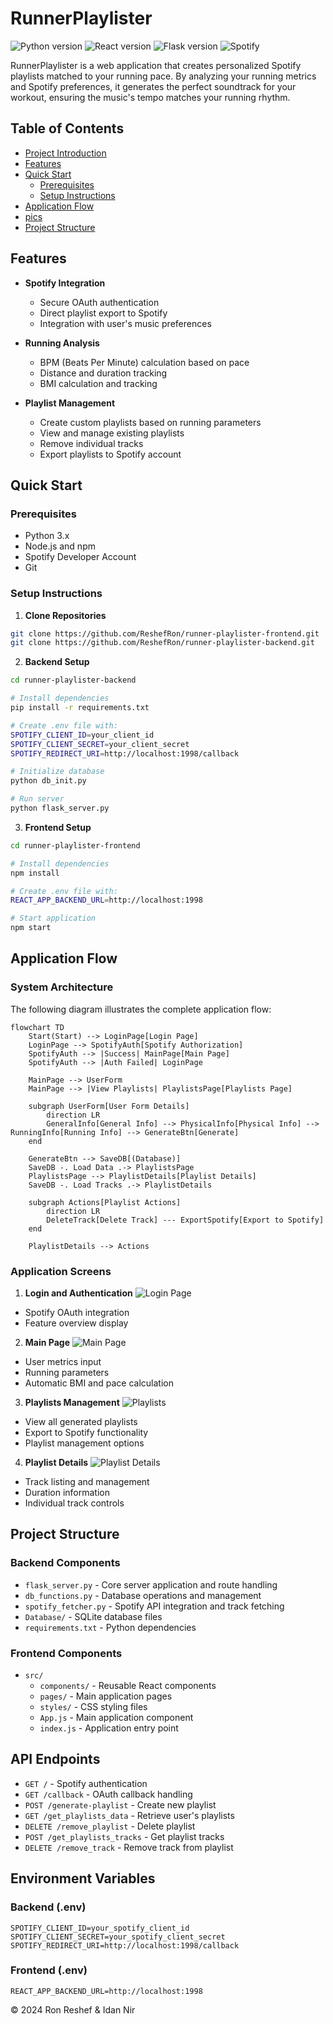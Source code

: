 # RunnerPlaylister

![Python version](https://img.shields.io/badge/python-3.x-blue.svg)
![React version](https://img.shields.io/badge/react-18.2.0-blue.svg)
![Flask version](https://img.shields.io/badge/flask-2.0.1-blue.svg)
![Spotify](https://img.shields.io/badge/spotify-integrated-1DB954.svg)

RunnerPlaylister is a web application that creates personalized Spotify playlists matched to your running pace. By analyzing your running metrics and Spotify preferences, it generates the perfect soundtrack for your workout, ensuring the music's tempo matches your running rhythm.

## Table of Contents

- [Project Introduction](#runnerplaylister)
- [Features](#features)
- [Quick Start](#quick-start)
  - [Prerequisites](#prerequisites)
  - [Setup Instructions](#setup-instructions)
- [Application Flow](#application-flow)
- [pics](#pics)
- [Project Structure](#project-structure)

## Features

- **Spotify Integration**
  - Secure OAuth authentication
  - Direct playlist export to Spotify
  - Integration with user's music preferences

- **Running Analysis**
  - BPM (Beats Per Minute) calculation based on pace
  - Distance and duration tracking
  - BMI calculation and tracking

- **Playlist Management**
  - Create custom playlists based on running parameters
  - View and manage existing playlists
  - Remove individual tracks
  - Export playlists to Spotify account

## Quick Start

### Prerequisites

- Python 3.x
- Node.js and npm
- Spotify Developer Account
- Git

### Setup Instructions

1. **Clone Repositories**
```bash
git clone https://github.com/ReshefRon/runner-playlister-frontend.git
git clone https://github.com/ReshefRon/runner-playlister-backend.git
```

2. **Backend Setup**
```bash
cd runner-playlister-backend

# Install dependencies
pip install -r requirements.txt

# Create .env file with:
SPOTIFY_CLIENT_ID=your_client_id
SPOTIFY_CLIENT_SECRET=your_client_secret
SPOTIFY_REDIRECT_URI=http://localhost:1998/callback

# Initialize database
python db_init.py

# Run server
python flask_server.py
```

3. **Frontend Setup**
```bash
cd runner-playlister-frontend

# Install dependencies
npm install

# Create .env file with:
REACT_APP_BACKEND_URL=http://localhost:1998

# Start application
npm start
```

## Application Flow

### System Architecture
The following diagram illustrates the complete application flow:

```mermaid
flowchart TD
    Start(Start) --> LoginPage[Login Page]
    LoginPage --> SpotifyAuth[Spotify Authorization]
    SpotifyAuth --> |Success| MainPage[Main Page]
    SpotifyAuth --> |Auth Failed| LoginPage
    
    MainPage --> UserForm
    MainPage --> |View Playlists| PlaylistsPage[Playlists Page]
    
    subgraph UserForm[User Form Details]
        direction LR
        GeneralInfo[General Info] --> PhysicalInfo[Physical Info] --> RunningInfo[Running Info] --> GenerateBtn[Generate]
    end

    GenerateBtn --> SaveDB[(Database)]
    SaveDB -. Load Data .-> PlaylistsPage
    PlaylistsPage --> PlaylistDetails[Playlist Details]
    SaveDB -. Load Tracks .-> PlaylistDetails
    
    subgraph Actions[Playlist Actions]
        direction LR
        DeleteTrack[Delete Track] --- ExportSpotify[Export to Spotify]
    end
    
    PlaylistDetails --> Actions
```

### Application Screens

1. **Login and Authentication**
![Login Page](./pics/login.png)
- Spotify OAuth integration
- Feature overview display

2. **Main Page**
![Main Page](./pics/main.png)
- User metrics input
- Running parameters
- Automatic BMI and pace calculation

3. **Playlists Management**
![Playlists](./pics/playlists.png)
- View all generated playlists
- Export to Spotify functionality
- Playlist management options

4. **Playlist Details**
![Playlist Details](./pics/details.png)
- Track listing and management
- Duration information
- Individual track controls

## Project Structure

### Backend Components
- `flask_server.py` - Core server application and route handling
- `db_functions.py` - Database operations and management
- `spotify_fetcher.py` - Spotify API integration and track fetching
- `Database/` - SQLite database files
- `requirements.txt` - Python dependencies

### Frontend Components
- `src/`
  - `components/` - Reusable React components
  - `pages/` - Main application pages
  - `styles/` - CSS styling files
  - `App.js` - Main application component
  - `index.js` - Application entry point

## API Endpoints

- `GET /` - Spotify authentication
- `GET /callback` - OAuth callback handling
- `POST /generate-playlist` - Create new playlist
- `GET /get_playlists_data` - Retrieve user's playlists
- `DELETE /remove_playlist` - Delete playlist
- `POST /get_playlists_tracks` - Get playlist tracks
- `DELETE /remove_track` - Remove track from playlist

## Environment Variables

### Backend (.env)
```
SPOTIFY_CLIENT_ID=your_spotify_client_id
SPOTIFY_CLIENT_SECRET=your_spotify_client_secret
SPOTIFY_REDIRECT_URI=http://localhost:1998/callback
```

### Frontend (.env)
```
REACT_APP_BACKEND_URL=http://localhost:1998
```

© 2024 Ron Reshef & Idan Nir
